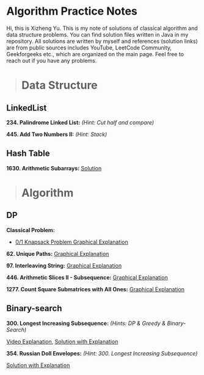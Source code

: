 # Algorithm Practice Notes

Hi, this is Xizheng Yu. This is my note of solutions of classical algorithm and data structure problems. You can find solution files written in Java in my repository. All solutions are written by myself and references (solution links) are from public sources includes YouTube, LeetCode Community, Geekforgeeks etc., which are organized on the main page. Feel free to reach out if you have any problems.

> # Data Structure


## LinkedList

**234. Palindrome Linked List:** *(Hint: Cut half and compare)*

**445. Add Two Numbers II:** *(Hint: Stack)*


## Hash Table

**1630. Arithmetic Subarrays:**
[Solution](https://leetcode.com/problems/arithmetic-subarrays/discuss/909144/Java-HashSet-Concise-and-Clean-O(mn))

> # Algorithm

## DP

**Classical Problem:**

- [0/1 Knapsack Problem Graphical Explanation](https://leetcode.com/discuss/study-guide/1152328/01-Knapsack-Problem-and-Dynamic-Programming)

**62. Unique Paths:**
[Graphical Explanation](https://leetcode.com/problems/unique-paths/discuss/405983/Easy-understand-Java-Solutions-with-Explanations-(DP-Top-down-Bottom-up-Linear-Space))

**97. Interleaving String:**
[Graphical Explanation](https://leetcode.com/problems/interleaving-string/discuss/1468511/Simple-Explanation-for-Bottom-up-Approach-with-diagrams)

**446. Arithmetic Slices II - Subsequence:**
[Graphical Explanation](https://leetcode.com/problems/arithmetic-slices-ii-subsequence/discuss/1455658/C%2B%2BJavaPython-DP-with-Picture-explained-Clean-and-Concisev)

**1277. Count Square Submatrices with All Ones:**
[Graphical Explanation](https://leetcode.com/problems/count-square-submatrices-with-all-ones/discuss/643429/Python-DP-Solution-%2B-Thinking-Process-Diagrams-(O(mn)-runtime-O(1)-space))



## Binary-search

**300. Longest Increasing Subsequence:** *(Hints: DP & Greedy & Binary-Search)*

[Video Explanation](https://www.youtube.com/watch?v=l2rCz7skAlk),
[Solution with Explanation](https://leetcode.com/problems/longest-increasing-subsequence/discuss/74824/JavaPython-Binary-search-O(nlogn)-time-with-explanation)

**354. Russian Doll Envelopes:** *(Hint: 300. Longest Increasing Subsequence)*

[Solution with Explanation](https://leetcode.com/problems/russian-doll-envelopes/discuss/82763/Java-NLogN-Solution-with-Explanation)